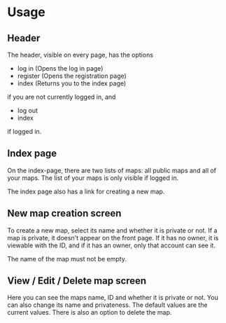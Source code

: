 # Usage

## Header

The header, visible on every page, has the options

* log in (Opens the log in page)
* register (Opens the registration page)
* index (Returns you to the index page)

if you are not currently logged in, and

* log out
* index

if logged in.

## Index page

On the index-page, there are two lists of maps: all public maps and all of your maps.
The list of your maps is only visible if logged in.

The index page also has a link for creating a new map.

## New map creation screen

To create a new map, select its name and whether it is private or not.
If a map is private, it doesn't appear on the front page. If it has no owner,
it is viewable with the ID, and if it has an owner, only that account can see it.

The name of the map must not be empty.

## View / Edit / Delete map screen

Here you can see the maps name, ID and whether it is private or not. You can
also change its name and privateness. The default values are the current values.
There is also an option to delete the map.
